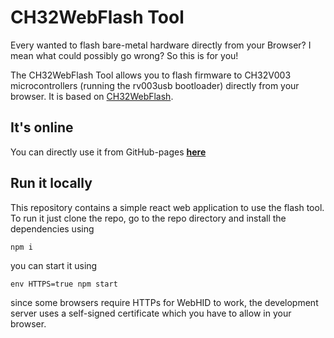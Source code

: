 # CH32WebFlash Tool

Every wanted to flash bare-metal hardware directly from your Browser? I mean what could possibly go wrong? So this is for you!

The CH32WebFlash Tool allows you to flash firmware to CH32V003 microcontrollers (running the rv003usb bootloader) directly from your browser. It is based on [CH32WebFlash](https://github.com/olell/CH32WebFlash).

## It's online

You can directly use it from GitHub-pages [**here**](https://olell.github.io/CH32WebFlashTool/)

## Run it locally

This repository contains a simple react web application to use the flash tool. To run it just clone the repo, go to the repo directory and install the dependencies using

```sh
npm i
```

you can start it using

```
env HTTPS=true npm start
```

since some browsers require HTTPs for WebHID to work, the development server uses a self-signed certificate which you have to allow in your browser.
